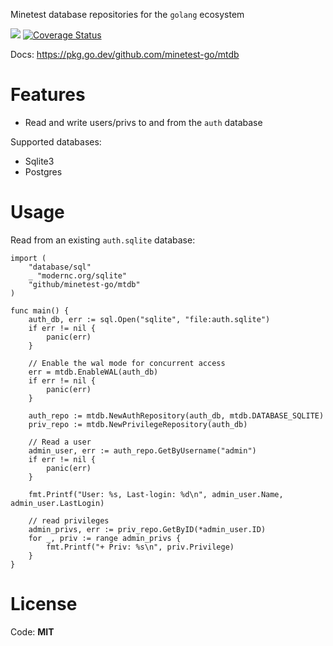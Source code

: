 Minetest database repositories for the `golang` ecosystem

![](https://github.com/minetest-go/mtdb/workflows/test/badge.svg)
[![Coverage Status](https://coveralls.io/repos/github/minetest-go/mtdb/badge.svg)](https://coveralls.io/github/minetest-go/mtdb)

Docs: https://pkg.go.dev/github.com/minetest-go/mtdb

# Features

* Read and write users/privs to and from the `auth` database

Supported databases:

* Sqlite3
* Postgres

# Usage

Read from an existing `auth.sqlite` database:
```golang
import (
	"database/sql"
	_ "modernc.org/sqlite"
    "github/minetest-go/mtdb"
)

func main() {
    auth_db, err := sql.Open("sqlite", "file:auth.sqlite")
    if err != nil {
        panic(err)
    }

    // Enable the wal mode for concurrent access
    err = mtdb.EnableWAL(auth_db)
    if err != nil {
        panic(err)
    }

    auth_repo := mtdb.NewAuthRepository(auth_db, mtdb.DATABASE_SQLITE)
    priv_repo := mtdb.NewPrivilegeRepository(auth_db)

    // Read a user
    admin_user, err := auth_repo.GetByUsername("admin")
    if err != nil {
        panic(err)
    }

    fmt.Printf("User: %s, Last-login: %d\n", admin_user.Name, admin_user.LastLogin)

    // read privileges
    admin_privs, err := priv_repo.GetByID(*admin_user.ID)
    for _, priv := range admin_privs {
        fmt.Printf("+ Priv: %s\n", priv.Privilege)
    }
}
```


# License

Code: **MIT**